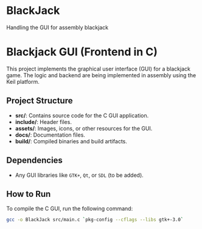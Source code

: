 # BlackJack
 Handling the GUI for assembly blackjack
# Blackjack GUI (Frontend in C)

This project implements the graphical user interface (GUI) for a blackjack game. The logic and backend are being implemented in assembly using the Keil platform.

## Project Structure

- **src/**: Contains source code for the C GUI application.
- **include/**: Header files.
- **assets/**: Images, icons, or other resources for the GUI.
- **docs/**: Documentation files.
- **build/**: Compiled binaries and build artifacts.

## Dependencies

- Any GUI libraries like `GTK+`, `Qt`, or `SDL` (to be added).

## How to Run

To compile the C GUI, run the following command:

```bash
gcc -o BlackJack src/main.c `pkg-config --cflags --libs gtk+-3.0`
